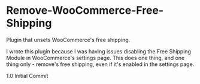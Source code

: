 # Remove-WooCommerce-Free-Shipping
Plugin that unsets WooCommerce's free shipping.

I wrote this plugin because I was having issues disabling the Free Shipping Module in WooCommerce's settings page.
This does one thing, and one thing only - remove's free shipping, even if it's enabled in the settings page.

1.0 Initial Commit
